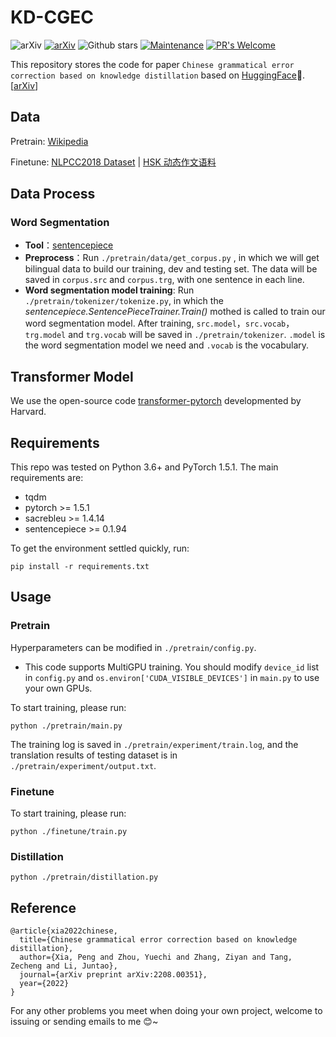 # KD-CGEC
![arXiv](https://img.shields.io/badge/paper-arXiv-XP) [![arXiv](https://img.shields.io/badge/arXiv-2208.00351-red)](https://arxiv.org/abs/2208.00351) ![Github stars](https://img.shields.io/github/stars/Richard88888/KD-CGEC.svg)
[![Maintenance](https://img.shields.io/badge/Maintained%3F-yes-green.svg)](https://GitHub.com/Naereen/StrapDown.js/graphs/commit-activity)
[![PR's Welcome](https://img.shields.io/badge/PRs-welcome-brightgreen.svg?style=flat)](http://makeapullrequest.com)

This repository stores the code for paper `Chinese grammatical error correction based on knowledge distillation` based on [HuggingFace](https://huggingface.co/)🤗. [[arXiv](https://arxiv.org/abs/2208.00351)]

## Data

Pretrain: [Wikipedia](https://dumps.wikimedia.org/zhwiki/)

Finetune: [NLPCC2018 Dataset](http://tcci.ccf.org.cn/conference/2018/dldoc/trainingdata02.tar.gz) | [HSK 动态作文语料](http://ordostsg.org.cn:1080/KCMS/detail/detail.aspx?filename=YYJX200901008&dbcode=CJFR&dbname=)

## Data Process

### Word Segmentation

- **Tool**：[sentencepiece](https://github.com/google/sentencepiece)
- **Preprocess**：Run `./pretrain/data/get_corpus.py` , in which we will get bilingual data to build our training, dev and testing set.  The data will be saved in `corpus.src` and `corpus.trg`, with one sentence in each line.
- **Word segmentation model training**: Run `./pretrain/tokenizer/tokenize.py`, in which the *sentencepiece.SentencePieceTrainer.Train()* mothed is called to train our word segmentation model. After training, `src.model`，`src.vocab`，`trg.model` and `trg.vocab` will be saved in `./pretrain/tokenizer`.  `.model` is the word segmentation model we need and `.vocab` is the vocabulary.

## Transformer Model

We use the open-source code [transformer-pytorch](http://nlp.seas.harvard.edu/2018/04/03/attention.html) developmented by Harvard.

## Requirements

This repo was tested on Python 3.6+ and PyTorch 1.5.1. The main requirements are:

- tqdm
- pytorch >= 1.5.1
- sacrebleu >= 1.4.14
- sentencepiece >= 0.1.94

To get the environment settled quickly, run:

```
pip install -r requirements.txt
```

## Usage

### Pretrain

Hyperparameters can be modified in `./pretrain/config.py`.

- This code supports MultiGPU training. You should modify `device_id` list in  `config.py` and `os.environ['CUDA_VISIBLE_DEVICES']` in `main.py` to use your own GPUs.

To start training, please run:

```
python ./pretrain/main.py
```

The training log is saved in `./pretrain/experiment/train.log`, and the translation results of testing dataset is in `./pretrain/experiment/output.txt`.

### Finetune

To start training, please run:

```
python ./finetune/train.py
```

### Distillation

```
python ./pretrain/distillation.py
```

## Reference

```
@article{xia2022chinese,
  title={Chinese grammatical error correction based on knowledge distillation},
  author={Xia, Peng and Zhou, Yuechi and Zhang, Ziyan and Tang, Zecheng and Li, Juntao},
  journal={arXiv preprint arXiv:2208.00351},
  year={2022}
}
```

For any other problems you meet when doing your own project, welcome to issuing or sending emails to me 😊~
